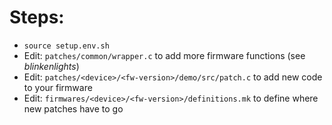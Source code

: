 # Steps:

* `source setup.env.sh`
* Edit: `patches/common/wrapper.c` to add more firmware functions (see *blinkenlights*)
* Edit: `patches/<device>/<fw-version>/demo/src/patch.c` to add new code to your firmware
* Edit: `firmwares/<device>/<fw-version>/definitions.mk` to define where new patches have to go
